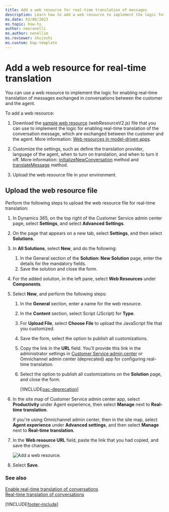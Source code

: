 ```yaml
---
title: Add a web resource for real-time translation of messages
description: Learn how to add a web resource to implement the logic for enabling real-time translation of messages exchanged between your customers and agents.
ms.date: 03/08/2023
ms.topic: how-to
author: neeranelli
ms.author: nenellim
ms.reviewer: shujoshi
ms.custom: bap-template
---
```

# Add a web resource for real-time translation

You can use a web resource to implement the logic for enabling real-time translation of messages exchanged in conversations between the customer and the agent.

To add a web resource:

1. Download the [sample web resource](https://github.com/microsoft/Dynamics365-Apps-Samples/tree/master/customer-service/omnichannel/real-time-translation) (webResourceV2.js) file that you can use to implement the logic for enabling real-time translation of the conversation message, which are exchanged between the customer and the agent. More information: [Web resources in model-driven apps](/powerapps/developer/model-driven-apps/web-resources).

2. Customize the settings, such as define the translation provider, language of the agent, when to turn on translation, and when to turn it off. More information: [initializeNewConversation](../develop/reference/methods/initializeNewConversation.md) method and [translateMessage](../develop/reference/methods/translateMessage.md) method.

3. Upload the web resource file in your environment.

## Upload the web resource file

Perform the following steps to upload the web resource file for real-time translation:

1. In Dynamics 365, on the top right of the Customer Service admin center page, select **Settings**, and select **Advanced Settings**.

2. On the page that appears on a new tab, select **Settings**, and then select **Solutions**.

3. In **All Solutions**, select **New**, and do the following:
   1. In the General section of the **Solution: New Solution** page, enter the details for the mandatory fields.
   2. Save the solution and close the form.

4. For the added solution, in the left pane, select **Web Resources** under **Components**.

5. Select **New**, and perform the following steps:
   1. In the **General** section, enter a name for the web resource.
   2. In the **Content** section, select Script (JScript) for **Type**.
   3. For **Upload File**, select **Choose File** to upload the JavaScript file that you customized.
   4. Save the form, select the option to publish all customizations.
   5. Copy the link in the **URL** field. You'll provide this link in the administrator settings in [Customer Service admin center](../implement/cs-admin-center.md) or Omnichannel admin center (deprecated) app for configuring real-time translation.
   6. Select the option to publish all customizations on the **Solution** page, and close the form.
   
       [!INCLUDE[oac-deprecation](../../includes/oac-deprecation.md)]

6. In the site map of Customer Service admin center app, select **Productivity** under Agent experience, then select **Manage** next to **Real-time translation**.

    If you're using Omnichannel admin center, then in the site map, select **Agent experience** under **Advanced settings**, and then select **Manage** next to **Real-time translation**.

7. In the **Web resource URL** field, paste the link that you had copied, and save the changes.

   ![Add a web resource.](../media/real-time-translation-web-resource.png "Add a web resource")
8. Select **Save**.

### See also

[Enable real-time translation of conversations](../administer/enable-real-time-translation.md)  
[Real-time translation of conversations](../use/oc-real-time-translation.md)  


[!INCLUDE[footer-include](../../includes/footer-banner.md)]
